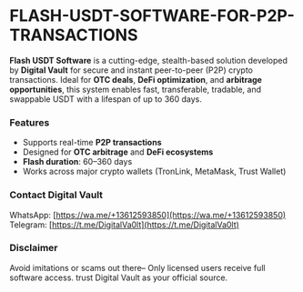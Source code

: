 # FLASH-USDT-SOFTWARE-FOR-P2P-TRANSACTIONS


**Flash USDT Software** is a cutting-edge, stealth-based solution developed by **Digital Vault** for secure and instant peer-to-peer (P2P) crypto transactions. Ideal for **OTC deals**, **DeFi optimization**, and **arbitrage opportunities**, this system enables fast, transferable, tradable, and swappable USDT with a lifespan of up to 360 days.



###  Features
- Supports real-time **P2P transactions**
- Designed for **OTC arbitrage** and **DeFi ecosystems**
- **Flash duration**: 60–360 days
- Works across major crypto wallets (TronLink, MetaMask, Trust Wallet)



###  Contact Digital Vault  
 WhatsApp: [https://wa.me/+13612593850](https://wa.me/+13612593850)  
 Telegram: [https://t.me/DigitalVa0lt](https://t.me/DigitalVa0lt)
 

###  Disclaimer
  Avoid imitations or scams  out there– Only licensed users receive full software access. trust Digital Vault as your official source.

